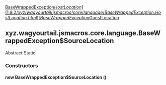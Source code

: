 
[BaseWrappedException$HostLocation](1.9.2/xyz/wagyourtail/jsmacros/core/language/BaseWrappedException.HostLocation.html) [BaseWrappedException$GuestLocation](1.9.2/xyz/wagyourtail/jsmacros/core/language/BaseWrappedException.GuestLocation.html)

xyz.wagyourtail.jsmacros.core.language.BaseWrappedException$SourceLocation
--------------------------------------------------------------------------

Abstract
Static
#### 

### Constructors

#### new BaseWrappedException$SourceLocation ()






